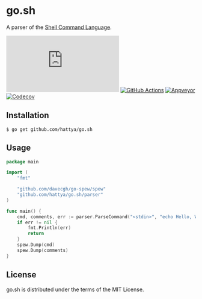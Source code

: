 # go.sh

A parser of the [Shell Command Language](https://pubs.opengroup.org/onlinepubs/9799919799/utilities/V3_chap02.html).

[![pkg.go.dev](https://pkg.go.dev/badge/github.com/hattya/go.sh)](https://pkg.go.dev/github.com/hattya/go.sh)
[![GitHub Actions](https://github.com/hattya/go.sh/actions/workflows/ci.yml/badge.svg)](https://github.com/hattya/go.sh/actions/workflows/ci.yml)
[![Appveyor](https://ci.appveyor.com/api/projects/status/ptsv6es9dq1nt3k9/branch/master?svg=true)](https://ci.appveyor.com/project/hattya/go-sh)
[![Codecov](https://codecov.io/gh/hattya/go.sh/branch/master/graph/badge.svg)](https://codecov.io/gh/hattya/go.sh)


## Installation

```console
$ go get github.com/hattya/go.sh
```


## Usage

```go
package main

import (
	"fmt"

	"github.com/davecgh/go-spew/spew"
	"github.com/hattya/go.sh/parser"
)

func main() {
	cmd, comments, err := parser.ParseCommand("<stdin>", "echo Hello, World!")
	if err != nil {
		fmt.Println(err)
		return
	}
	spew.Dump(cmd)
	spew.Dump(comments)
}
```


## License

go.sh is distributed under the terms of the MIT License.

